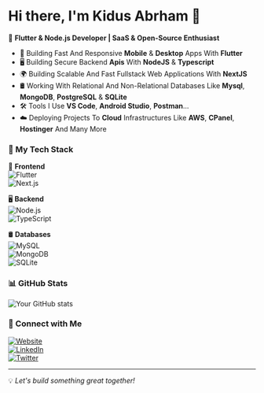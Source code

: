 # Hi there, I'm Kidus Abrham 👋

🚀 **Flutter & Node.js Developer | SaaS & Open-Source Enthusiast**  

- 📱 Building Fast And Responsive **Mobile** & **Desktop** Apps With **Flutter** 
- 🖥️ Building Secure Backend **Apis** With **NodeJS** & **Typescript** 
- 🌍 Building Scalable And Fast Fullstack Web Applications With **NextJS** 
- 🛢️ Working With Relational And Non-Relational Databases Like **Mysql**, **MongoDB**, **PostgreSQL** & **SQLite**
- 🛠️ Tools I Use **VS Code**, **Android Studio**, **Postman**...
- ☁️ Deploying Projects To **Cloud** Infrastructures Like **AWS**, **CPanel**, **Hostinger** And Many More

### 🚀 My Tech Stack  
📱 **Frontend**  
![Flutter](https://img.shields.io/badge/Flutter-02569B?style=flat&logo=flutter&logoColor=white)  
![Next.js](https://img.shields.io/badge/Next.js-000000?style=flat&logo=next.js&logoColor=white)  

🖥️ **Backend**  
![Node.js](https://img.shields.io/badge/Node.js-43853D?style=flat&logo=node.js&logoColor=white)  
![TypeScript](https://img.shields.io/badge/TypeScript-3178C6?style=flat&logo=typescript&logoColor=white)  

🛢️ **Databases**  
![MySQL](https://img.shields.io/badge/MySQL-4479A1?style=flat&logo=mysql&logoColor=white)  
![MongoDB](https://img.shields.io/badge/MongoDB-47A248?style=flat&logo=mongodb&logoColor=white)  
![SQLite](https://img.shields.io/badge/SQLite-003B57?style=flat&logo=sqlite&logoColor=white)  
  

### 📊 GitHub Stats  
![Your GitHub stats](https://github-readme-stats.vercel.app/api?username=kidusdev&show_icons=true&theme=radical)  

### 🔗 Connect with Me  
[![Website](https://img.shields.io/badge/Website-Visit-blue)](https://cards.shebaspace.com)  
[![LinkedIn](https://img.shields.io/badge/LinkedIn-Connect-blue)](#)  
[![Twitter](https://img.shields.io/badge/Twitter-Follow-blue)](#)  

---

💡 *Let's build something great together!*
